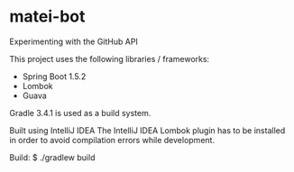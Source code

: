 # matei-bot
Experimenting with the GitHub API

This project uses the following libraries / frameworks:
- Spring Boot 1.5.2
- Lombok
- Guava

Gradle 3.4.1 is used as a build system.

Built using IntelliJ IDEA
The IntelliJ IDEA Lombok plugin has to be installed in order to avoid compilation errors while development.

Build:
$ ./gradlew build
